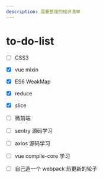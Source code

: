 ```yaml
---
description: 需要整理的知识清单
---
```


# to-do-list

* [ ] CSS3
* [x] vue mixin
* [x] ES6 WeakMap
* [x] reduce
* [x] slice
* [ ] 微前端
* [ ] sentry 源码学习
* [ ] axios 源码学习
* [ ] vue compile-core 学习
* [ ] 自己造一个 webpack  热更新的轮子

